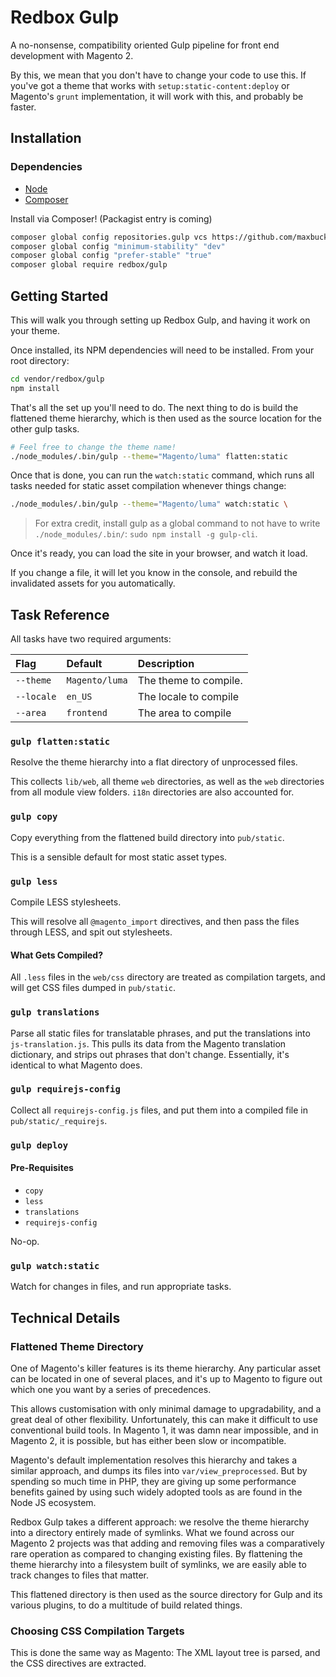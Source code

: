 # Redbox Gulp

A no-nonsense, compatibility oriented Gulp pipeline for front end development
with Magento 2.

By this, we mean that you don't have to change your code to use this. If you've
got a theme that works with `setup:static-content:deploy` or Magento's `grunt`
implementation, it will work with this, and probably be faster.

## Installation

### Dependencies

*	[Node][install-node]
*	[Composer][install-composer]

Install via Composer! (Packagist entry is coming)

```bash
composer global config repositories.gulp vcs https://github.com/maxbucknell/redbox-gulp.git
composer global config "minimum-stability" "dev"
composer global config "prefer-stable" "true"
composer global require redbox/gulp
```

## Getting Started

This will walk you through setting up Redbox Gulp, and having it work on your
theme.

Once installed, its NPM dependencies will need to be installed. From your root
directory:

```bash
cd vendor/redbox/gulp
npm install
```

That's all the set up you'll need to do. The next thing to do is build the
flattened theme hierarchy, which is then used as the source location for the 
other gulp tasks.

```bash
# Feel free to change the theme name!
./node_modules/.bin/gulp --theme="Magento/luma" flatten:static
```

Once that is done, you can run the `watch:static` command, which runs all tasks
needed for static asset compilation whenever things change:

```bash
./node_modules/.bin/gulp --theme="Magento/luma" watch:static \
```

>	For extra credit, install gulp as a global command to not have to write
>	`./node_modules/.bin/`: `sudo npm install -g gulp-cli`.

Once it's ready, you can load the site in your browser, and watch it load.

If you change a file, it will let you know in the console, and rebuild the
invalidated assets for you automatically.

## Task Reference

All tasks have two required arguments:

| Flag       | Default        | Description
| :--------- | :--------------| :----------
| `--theme`  | `Magento/luma` | The theme to compile.
| `--locale` | `en_US`        | The locale to compile 
| `--area`   | `frontend`     | The area to compile

### `gulp flatten:static`

Resolve the theme hierarchy into a flat directory of unprocessed files.

This collects `lib/web`, all theme `web` directories, as well as the `web`
directories from all module view folders. `i18n` directories are also accounted
for.

### `gulp copy`

Copy everything from the flattened build directory into `pub/static`.

This is a sensible default for most static asset types.

### `gulp less`

Compile LESS stylesheets.

This will resolve all `@magento_import` directives, and then pass the files
through LESS, and spit out stylesheets.

#### What Gets Compiled?

All `.less` files in the `web/css` directory are treated as compilation targets,
and will get CSS files dumped in `pub/static`.

### `gulp translations`

Parse all static files for translatable phrases, and put the translations into
`js-translation.js`. This pulls its data from the Magento translation
dictionary, and strips out phrases that don't change. Essentially, it's
identical to what Magento does.

### `gulp requirejs-config`

Collect all `requirejs-config.js` files, and put them into a compiled file in
`pub/static/_requirejs`.

### `gulp deploy`

#### Pre-Requisites

*	`copy`
*	`less`
*   `translations`
*   `requirejs-config`

No-op.

### `gulp watch:static`

Watch for changes in files, and run appropriate tasks.

## Technical Details

### Flattened Theme Directory

One of Magento's killer features is its theme hierarchy. Any particular asset
can be located in one of several places, and it's up to Magento to figure out
which one you want by a series of precedences.

This allows customisation with only minimal damage to upgradability, and a great
deal of other flexibility. Unfortunately, this can make it difficult to use
conventional build tools. In Magento 1, it was damn near impossible, and in
Magento 2, it is possible, but has either been slow or incompatible.

Magento's default implementation resolves this hierarchy and takes a similar
approach, and dumps its files into `var/view_preprocessed`. But by spending so
much time in PHP, they are giving up some performance benefits gained by using
such widely adopted tools as are found in the Node JS ecosystem.

Redbox Gulp takes a different approach: we resolve the theme hierarchy into
a directory entirely made of symlinks. What we found across our Magento
2 projects was that adding and removing files was a comparatively rare operation
as compared to changing existing files. By flattening the theme hierarchy into
a filesystem built of symlinks, we are easily able to track changes to files
that matter.

This flattened directory is then used as the source directory for Gulp and its
various plugins, to do a multitude of build related things.

### Choosing CSS Compilation Targets

This is done the same way as Magento: The XML layout tree is parsed, and the CSS
directives are extracted.

[install-node]: https://nodejs.org/
[install-composer]: https://getcomposer.org/download/
